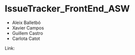 # IssueTracker_FrontEnd_ASW

* Aleix Balletbó
* Xavier Campos
* Guillem Castro
* Carlota Catot

Link: 
